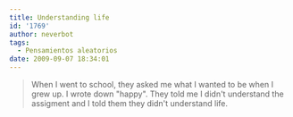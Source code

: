 ```yaml
---
title: Understanding life
id: '1769'
author: neverbot
tags:
  - Pensamientos aleatorios
date: 2009-09-07 18:34:01
---
```


> When I went to school, they asked me what I wanted to be when I grew up. I wrote down "happy". They told me I didn't understand the assigment and I told them they didn't understand life.